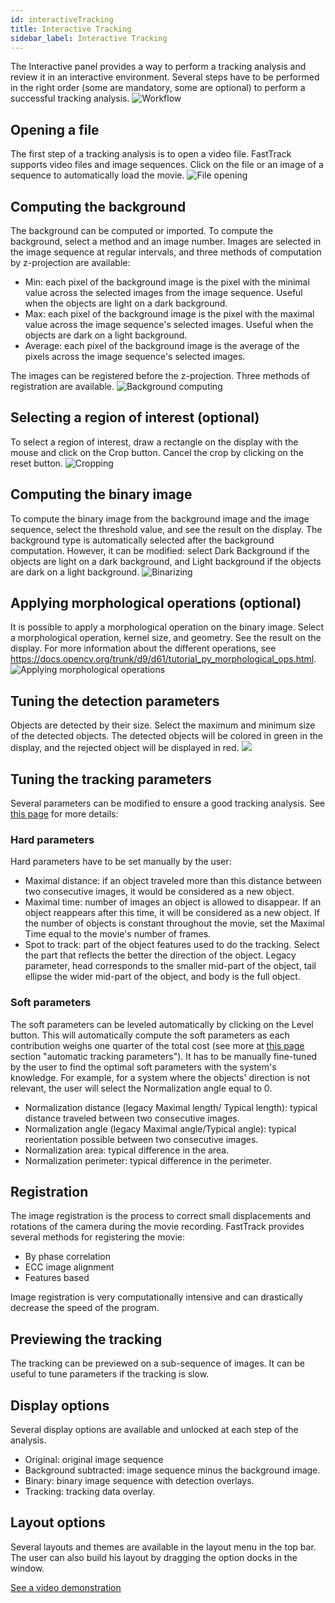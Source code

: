 ```yaml
---
id: interactiveTracking
title: Interactive Tracking
sidebar_label: Interactive Tracking
---
```


The Interactive panel provides a way to perform a tracking analysis and review it in an interactive environment.
Several steps have to be performed in the right order (some are mandatory, some are optional) to perform a successful tracking analysis.
![Workflow](assets/interactive_workflow.svg)

## Opening a file

The first step of a tracking analysis is to open a video file. FastTrack supports video files and image sequences. Click on the file or an image of a sequence to automatically load the movie.
![File opening](assets/interactive_open.gif)

## Computing the background

The background can be computed or imported. To compute the background, select a method and an image number. Images are selected in the image sequence at regular intervals, and three methods of computation by z-projection are available: 

* Min: each pixel of the background image is the pixel with the minimal value across the selected images from the image sequence. Useful when the objects are light on a dark background.
* Max: each pixel of the background image is the pixel with the maximal value across the image sequence's selected images. Useful when the objects are dark on a light background.
* Average: each pixel of the background image is the average of the pixels across the image sequence's selected images.

The images can be registered before the z-projection. Three methods of registration are available.
![Background computing](assets/interactive_back.gif)

## Selecting a region of interest (optional)

To select a region of interest, draw a rectangle  on the display with the mouse and click on the Crop button. Cancel the crop by clicking on the reset button.
![Cropping](assets/interactive_crop.gif)

## Computing the binary image

To compute the binary image from the background image and the image sequence, select the threshold value, and see the result on the display. The background type is automatically selected after the background computation. However, it can be modified: select Dark Background if the objects are light on a dark background, and Light background if the objects are dark on a light background.
![Binarizing](assets/interactive_thresh.gif)

## Applying morphological operations (optional)

It is possible to apply a morphological operation on the binary image. Select a morphological operation, kernel size, and geometry. See the result on the display. For more information about the different operations, see https://docs.opencv.org/trunk/d9/d61/tutorial_py_morphological_ops.html.
![Applying morphological operations](assets/interactive_morph.gif)

## Tuning the detection parameters

Objects are detected by their size. Select the maximum and minimum size of the detected objects. The detected objects will be colored in green in the display, and the rejected object will be displayed in red.
![](assets/interactive_detec.gif)

## Tuning the tracking parameters

Several parameters can be modified to ensure a good tracking analysis. See [this page](http://www.fasttrack.sh/docs/trackingParameters/) for more details:

### Hard parameters

Hard parameters have to be set manually by the user:

* Maximal distance: if an object traveled more than this distance between two consecutive images, it would be considered as a new object.
* Maximal time: number of images an object is allowed to disappear. If an object reappears after this time, it will be considered as a new object. If the number of objects is constant throughout the movie, set the Maximal Time equal to the movie's number of frames.
* Spot to track: part of the object features used to do the tracking. Select the part that reflects the better the direction of the object. Legacy parameter, head corresponds to the smaller mid-part of the object, tail ellipse the wider mid-part of the object, and body is the full object.

### Soft parameters

The soft parameters can be leveled automatically by clicking on the Level button. This will automatically compute the soft parameters as each contribution weighs one quarter of the total cost (see more at [this page](https://journals.plos.org/ploscompbiol/article?id=10.1371/journal.pcbi.1008697#sec003) section "automatic tracking parameters"). It has to be manually fine-tuned by the user to find the optimal soft parameters with the system's knowledge. For example, for a system where the objects' direction is not relevant, the user will select the Normalization angle equal to 0.

* Normalization distance (legacy Maximal length/ Typical length): typical distance traveled between two consecutive images.
* Normalization angle (legacy Maximal angle/Typical angle): typical reorientation possible between two consecutive images.
* Normalization area: typical difference in the area.
* Normalization perimeter: typical difference in the perimeter.

## Registration

The image registration is the process to correct small displacements and rotations of the camera during the movie recording. FastTrack provides several methods for registering the movie: 

* By phase correlation
* ECC image alignment
* Features based

Image registration is very computationally intensive and can drastically decrease the speed of the program.

## Previewing the tracking

The tracking can be previewed on a sub-sequence of images. It can be useful to tune parameters if the tracking is slow.

## Display options

Several display options are available and unlocked at each step of the analysis.

* Original: original image sequence
* Background subtracted: image sequence minus the background image.
* Binary: binary image sequence with detection overlays.
* Tracking: tracking data overlay. 

## Layout options

Several layouts and themes are available in the layout menu in the top bar. The user can also build his layout by dragging the option docks in the window.

[See a video demonstration](https://www.youtube.com/watch?v=grxAAX0J6CQ&feature=youtu.be)
